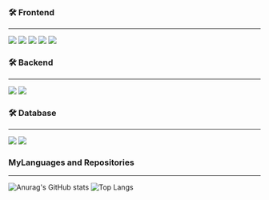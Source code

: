 ### 🛠 Frontend

---

<img src="https://img.shields.io/badge/HTML5-E34F26?style=flat-square&logo=HTML5&logoColor=white"/> 
<img src="https://img.shields.io/badge/CSS3-1572B6?style=flat-square&logo=CSS3&logoColor=white"/> </t>
<img src="https://img.shields.io/badge/JavaScript-F7DF1E?style=flat-square&logo=JavaScript&logoColor=white"/>
<img src="https://img.shields.io/badge/TypeScript-3178C6?style=flat-square&logo=typescript&logoColor=white" />
<img src="https://img.shields.io/badge/React-61DAFB?style=flat-square&logo=React&logoColor=white"/>

### 🛠 Backend

---
<img src="https://img.shields.io/badge/Node.Js-339933?style=flat-square&logo=node.js&logoColor=white" /> <img src="https://img.shields.io/badge/Express-000000?style=flat-square&logo=express&logoColor=white" />


### 🛠 Database

---

<img src="https://img.shields.io/badge/Oracle-F80000?style=flat-square&logo=oracle&logoColor=white" /> <img src="https://img.shields.io/badge/MySql-4479A1?style=flat-square&logo=mysql&logoColor=white" />

### MyLanguages and Repositories

---

![Anurag's GitHub stats](https://github-readme-stats.vercel.app/api?username=JungJihun1012&show_icons=true&theme=tokyonight)
![Top Langs](https://github-readme-stats.vercel.app/api/top-langs/?username=Jungjihun1012&layout=compact)
